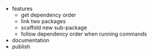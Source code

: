 - features
  - get dependency order
  - link two packages
  - scaffold new sub-package
  - follow dependency order when running commands
- documentation
- publish